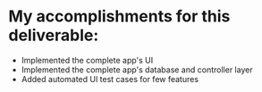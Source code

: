 # My accomplishments for this deliverable:
 * Implemented the complete app's UI
 * Implemented the complete app's database and controller layer
 * Added automated UI test cases for few features
